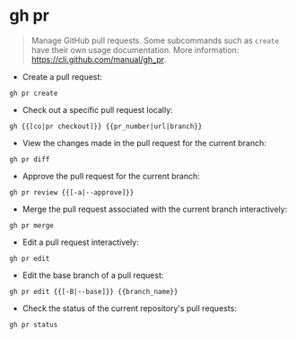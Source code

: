 # gh pr

> Manage GitHub pull requests.
> Some subcommands such as `create` have their own usage documentation.
> More information: <https://cli.github.com/manual/gh_pr>.

- Create a pull request:

`gh pr create`

- Check out a specific pull request locally:

`gh {{[co|pr checkout]}} {{pr_number|url|branch}}`

- View the changes made in the pull request for the current branch:

`gh pr diff`

- Approve the pull request for the current branch:

`gh pr review {{[-a|--approve]}}`

- Merge the pull request associated with the current branch interactively:

`gh pr merge`

- Edit a pull request interactively:

`gh pr edit`

- Edit the base branch of a pull request:

`gh pr edit {{[-B|--base]}} {{branch_name}}`

- Check the status of the current repository's pull requests:

`gh pr status`

